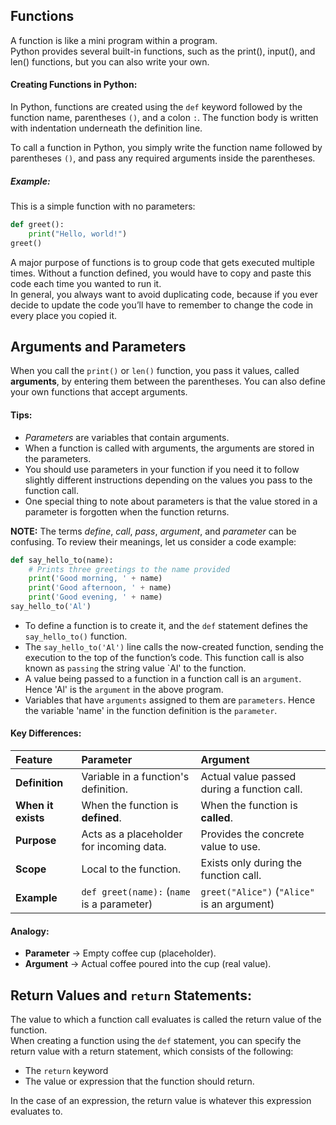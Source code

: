 ## Functions
A function is like a mini program within a program.  
Python provides several built-in functions, such as the print(), input(), and len() functions, but you can also write your own.

#### Creating Functions in Python:
In Python, functions are created using the `def` keyword followed by the function name, parentheses `()`, and a colon `:`. The function body is written with indentation underneath the definition line.  

To call a function in Python, you simply write the function name followed by parentheses `()`, and pass any required arguments inside the parentheses.

##### Example:
This is a simple function with no parameters:
```python
def greet():
    print("Hello, world!")
greet()
```
A major purpose of functions is to group code that gets executed multiple times. Without a function defined, you would have to copy and paste this code each time you wanted to run it.   
    In general, you always want to avoid duplicating code, because if you ever decide to update the code you’ll have to remember to change the code in every place you copied it.

## Arguments and Parameters
When you call the `print()` or `len()` function, you pass it values, called **arguments**, by entering them between the parentheses. You can also define your own functions that accept arguments.  


#### Tips:
- *Parameters* are variables that contain arguments.
- When a function is called with arguments, the arguments are stored in the parameters.
- You should use parameters in your function if you need it to follow slightly different instructions depending on the values you pass to the function call.
- One special thing to note about parameters is that the value stored in a parameter is forgotten when the function returns.

**NOTE:** The terms *define*, *call*, *pass*, *argument*, and *parameter* can be confusing. To review their meanings, let us consider a code example:
```python
def say_hello_to(name):
    # Prints three greetings to the name provided
    print('Good morning, ' + name)
    print('Good afternoon, ' + name)
    print('Good evening, ' + name)
say_hello_to('Al')
```
- To define a function is to create it, and the `def` statement defines the `say_hello_to()` function.
- The `say_hello_to('Al')` line calls the now-created function, sending the execution to the top of the function’s code. This function call is also known as `passing` the string value `Al' to the function.
- A value being passed to a function in a function call is an `argument`. Hence 'Al' is the `argument` in the above program.
- Variables that have `arguments` assigned to them are `parameters`. Hence the variable 'name' in the function definition is the `parameter`.

#### Key Differences:
| Feature            | Parameter                                  | Argument                                    |
|:-------------------|:-------------------------------------------|:--------------------------------------------|
| **Definition**     | Variable in a function's definition.       | Actual value passed during a function call. |
| **When it exists** | When the function is **defined**.          | When the function is **called**.            |
| **Purpose**        | Acts as a placeholder for incoming data.   | Provides the concrete value to use.         |
| **Scope**          | Local to the function.                     | Exists only during the function call.       |
| **Example**        | `def greet(name):` (`name` is a parameter) | `greet("Alice")` (`"Alice"` is an argument) |

#### Analogy:
- **Parameter** → Empty coffee cup (placeholder).
- **Argument** → Actual coffee poured into the cup (real value).

## Return Values and `return` Statements:
The value to which a function call evaluates is called the return value of the function.  
When creating a function using the `def` statement, you can specify the return value with a return statement, which consists of the following:
- The `return` keyword
- The value or expression that the function should return.  

In the case of an expression, the return value is whatever this expression evaluates to.
